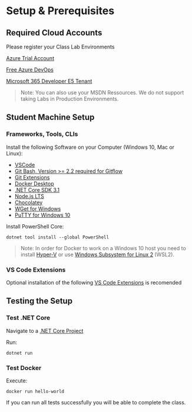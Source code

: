 # Setup & Prerequisites

## Required Cloud Accounts

Please register your Class Lab Environments

[Azure Trial Account](https://azure.microsoft.com/de-de/free/)

[Free Azure DevOps](https://azure.microsoft.com/en-us/services/devops/?nav=min)

[Microsoft 365 Developer E5 Tenant](https://developer.microsoft.com/en-us/microsoft-365/dev-program)

> Note: You can also use your MSDN Ressources. We do not support taking Labs in Production Environments.

## Student Machine Setup

### Frameworks, Tools, CLIs

Install the following Software on your Computer (Windows 10, Mac or Linux):

- [VSCode](https://code.visualstudio.com/download)
- [Git Bash, Version >= 2.2 required for Gitflow ](https://git-scm.com/downloads)
- [Git Extensions](http://gitextensions.github.io/)
- [Docker Desktop](https://www.docker.com/products/docker-desktop)
- [.NET Core SDK 3.1](https://dotnet.microsoft.com/download)
- [Node.js LTS](https://nodejs.org/en/)
- [Chocolatey](https://chocolatey.org/install)
- [WGet for Windows](https://eternallybored.org/misc/wget/)
- [PuTTY for Windows 10](https://the.earth.li/~sgtatham/putty/latest/w64/putty-64bit-0.73-installer.msi)

Install PowerShell Core:

```
dotnet tool install --global PowerShell
```

> Note: In order for Docker to work on a Windows 10 host you need to install [Hyper-V](https://docs.microsoft.com/en-us/virtualization/hyper-v-on-windows/quick-start/enable-hyper-v) or use [Windows Subsystem for Linux 2](https://docs.microsoft.com/en-us/windows/wsl/wsl2-install) (WSL2).

### VS Code Extensions

Optional installation of the following [VS Code Extensions](./VSCode/) is recomended

## Testing the Setup

### Test .NET Core

Navigate to a [.NET Core Project](./T01/01%20Getting%20Started/Demo-01)

Run:

```
dotnet run
```

### Test Docker

Execute:

```
docker run hello-world
```

If you can run all tests successfully you will be able to complete the class.
